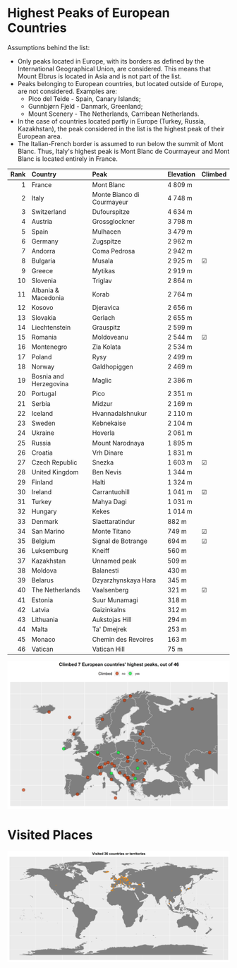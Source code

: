 # Highest Peaks of European Countries

Assumptions behind the list:

* Only peaks located in Europe, with its borders as defined by the International Geographical Union, are considered. This means that Mount Elbrus is located in Asia and is not part of the list.
* Peaks belonging to European countries, but located outside of Europe, are not considered. Examples are:
    * Pico del Teide - Spain, Canary Islands;
    * Gunnbjørn Fjeld - Danmark, Greenland;
    * Mount Scenery - The Netherlands, Carribean Netherlands.
* In the case of countries located partly in Europe (Turkey, Russia, Kazakhstan), the peak considered in the list is the highest peak of their European area.
* The Italian-French border is assumed to run below the summit of Mont Blanc. Thus, Italy's highest peak is Mont Blanc de Courmayeur and Mont Blanc is located entirely in France.


| Rank|Country                |Peak                       |Elevation |Climbed             |
|----:|:----------------------|:--------------------------|:---------|:-------------------|
|    1|France                 |Mont Blanc                 |4 809 m   |                    |
|    2|Italy                  |Monte Bianco di Courmayeur |4 748 m   |                    |
|    3|Switzerland            |Dufourspitze               |4 634 m   |                    |
|    4|Austria                |Grossglockner              |3 798 m   |                    |
|    5|Spain                  |Mulhacen                   |3 479 m   |                    |
|    6|Germany                |Zugspitze                  |2 962 m   |                    |
|    7|Andorra                |Coma Pedrosa               |2 942 m   |                    |
|    8|Bulgaria               |Musala                     |2 925 m   | &#9745; |
|    9|Greece                 |Mytikas                    |2 919 m   |                    |
|   10|Slovenia               |Triglav                    |2 864 m   |                    |
|   11|Albania & Macedonia    |Korab                      |2 764 m   |                    |
|   12|Kosovo                 |Djeravica                  |2 656 m   |                    |
|   13|Slovakia               |Gerlach                    |2 655 m   |                    |
|   14|Liechtenstein          |Grauspitz                  |2 599 m   |                    |
|   15|Romania                |Moldoveanu                 |2 544 m   | &#9745; |
|   16|Montenegro             |Zla Kolata                 |2 534 m   |                    |
|   17|Poland                 |Rysy                       |2 499 m   |                    |
|   18|Norway                 |Galdhopiggen               |2 469 m   |                    |
|   19|Bosnia and Herzegovina |Maglic                     |2 386 m   |                    |
|   20|Portugal               |Pico                       |2 351 m   |                    |
|   21|Serbia                 |Midzur                     |2 169 m   |                    |
|   22|Iceland                |Hvannadalshnukur           |2 110 m   |                    |
|   23|Sweden                 |Kebnekaise                 |2 104 m   |                    |
|   24|Ukraine                |Hoverla                    |2 061 m   |                    |
|   25|Russia                 |Mount Narodnaya            |1 895 m   |                    |
|   26|Croatia                |Vrh Dinare                 |1 831 m   |                    |
|   27|Czech Republic         |Snezka                     |1 603 m   | &#9745; |
|   28|United Kingdom         |Ben Nevis                  |1 344 m   |                    |
|   29|Finland                |Halti                      |1 324 m   |                    |
|   30|Ireland                |Carrantuohill              |1 041 m   | &#9745; |
|   31|Turkey                 |Mahya Dagi                 |1 031 m   |                    |
|   32|Hungary                |Kekes                      |1 014 m   |                    |
|   33|Denmark                |Slaettaratindur            |882 m     |                    |
|   34|San Marino             |Monte Titano               |749 m     | &#9745; |
|   35|Belgium                |Signal de Botrange         |694 m     | &#9745; |
|   36|Luksemburg             |Kneiff                     |560 m     |                    |
|   37|Kazakhstan             |Unnamed peak               |509 m     |                    |
|   38|Moldova                |Balanesti                  |430 m     |                    |
|   39|Belarus                |Dzyarzhynskaya Hara        |345 m     |                    |
|   40|The Netherlands        |Vaalsenberg                |321 m     | &#9745; |
|   41|Estonia                |Suur Munamagi              |318 m     |                    |
|   42|Latvia                 |Gaizinkalns                |312 m     |                    |
|   43|Lithuania              |Aukstojas Hill             |294 m     |                    |
|   44|Malta                  |Ta' Dmejrek                |253 m     |                    |
|   45|Monaco                 |Chemin des Revoires        |163 m     |                    |
|   46|Vatican                |Vatican Hill               |75 m      |                    |

![](img/kge.png)

# Visited Places

![](img/visited_places.png)